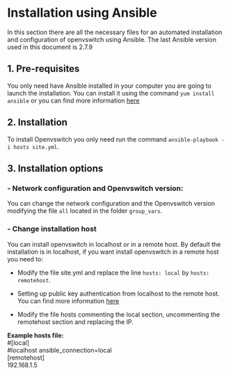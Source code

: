 # Installation using Ansible
In this section there are all the necessary files for an automated installation and configuration of openvswitch using Ansible. The last Ansible version used in this document is 2.7.9

## 1. Pre-requisites
You only need have Ansible installed in your computer you are going to launch the installation. You can install it using the command `yum install ansible` or you can find more information [here](https://docs.ansible.com/ansible/latest/installation_guide/intro_installation.html?extIdCarryOver=true&sc_cid=701f2000001OH7YAAW#latest-release-via-dnf-or-yum)

## 2. Installation
To install Openvswitch you only need run the command `ansible-playbook -i hosts site.yml`.

## 3. Installation options

### - Network configuration and Openvswitch version:
You can change the network configuration and the Openvswitch version modifying the file `all` located in the folder `group_vars`.

### - Change installation host
You can install openvswitch in localhost or in a remote host. By default the installation is in localhost, if you want install openvswitch in a remote host you need to:
- Modify the file site.yml and replace the line `hosts: local` by `hosts: remotehost`.

- Setting up public key authentication from localhost to the remote host. You can find more information [here](https://www.ssh.com/ssh/copy-id)

- Modify the file hosts commenting the local section, uncommenting the remotehost section and replacing the IP.

**Example hosts file:**
<br />
#[local]
<br />
#localhost ansible_connection=local
<br />
[remotehost]
<br />
192.168.1.5



